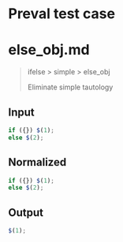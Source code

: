 # Preval test case

# else_obj.md

> ifelse > simple > else_obj
>
> Eliminate simple tautology

## Input

`````js filename=intro
if ({}) $(1);
else $(2);
`````

## Normalized

`````js filename=intro
if ({}) $(1);
else $(2);
`````

## Output

`````js filename=intro
$(1);
`````
